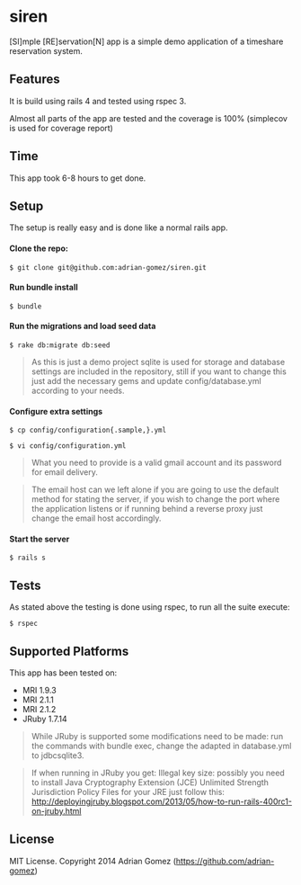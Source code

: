 siren
=====

[SI]mple [RE]servation[N] app is a simple demo application of a timeshare reservation system.


Features
--------

It is build using rails 4 and tested using rspec 3.

Almost all parts of the app are tested and the coverage is 100% (simplecov is used for coverage
report)


Time
----

This app took 6-8 hours to get done. 


Setup
-----

The setup is really easy and is done like a normal rails app.

#### Clone the repo:

``$
git clone git@github.com:adrian-gomez/siren.git
``

#### Run bundle install

``$
bundle
``

#### Run the migrations and load seed data

``$
rake db:migrate db:seed
``

> As this is just a demo project sqlite is used for storage and database settings are included in
the repository, still if you want to change this just add the necessary gems and update config/database.yml
according to your needs.

#### Configure extra settings

``$
cp config/configuration{.sample,}.yml
``

``$
vi config/configuration.yml
``

> What you need to provide is a valid gmail account and its password for email delivery.

> The email host can we left alone if you are going to use the default method for stating the server,
if you wish to change the port where the application listens or if running behind a  reverse proxy
just change the email host accordingly.

#### Start the server

``$
rails s
``


Tests
-----

As stated above the testing is done using rspec, to run all the suite execute:

``$
rspec
``


Supported Platforms
-------------------

This app has been tested on:

* MRI 1.9.3
* MRI 2.1.1
* MRI 2.1.2
* JRuby 1.7.14

> While JRuby is supported some modifications need to be made: run the commands with bundle exec,
change the adapted in database.yml to jdbcsqlite3.

> If when running in JRuby you get: Illegal key size: possibly you need to install Java Cryptography Extension (JCE) Unlimited Strength Jurisdiction Policy Files for your JRE
just follow this: http://deployingjruby.blogspot.com/2013/05/how-to-run-rails-400rc1-on-jruby.html


License
-------

MIT License. Copyright 2014 Adrian Gomez (https://github.com/adrian-gomez)